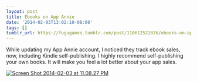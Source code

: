 ```yaml
---
layout: post
title: Ebooks on App Annie
date: '2014-02-03T13:02:10-08:00'
tags: []
tumblr_url: https://fugugames.tumblr.com/post/110612521876/ebooks-on-app-annie
---
```

While updating my App Annie account, I noticed they track ebook sales, now, including Kindle self-publishing. I highly recommend self-publishing your own books. It will make you feel a lot better about your app sales.

[![Screen Shot 2014-02-03 at 11.08.27 PM](http://itshardtofondlepenguins.com/wp-content/uploads/2014/02/Screen-Shot-2014-02-03-at-11.08.27-PM.png)](http://itshardtofondlepenguins.com/wp-content/uploads/2014/02/Screen-Shot-2014-02-03-at-11.08.27-PM.png)

